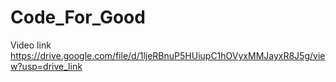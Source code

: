 # Code_For_Good
Video link https://drive.google.com/file/d/1ljeRBnuP5HUiupC1hOVyxMMJayxR8J5g/view?usp=drive_link
